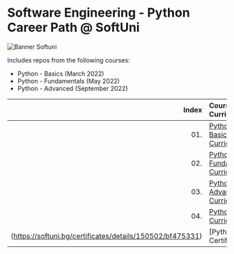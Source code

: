 # Software Engineering - Python Career Path @ SoftUni

<p align="centre">
  <img src="https://cdn.discordapp.com/attachments/979101848361377914/1022244283606110228/Softuni_logo_trasparent.png" alt="Banner Softuni"/>
</p>

Includes repos from the following courses:  
* Python - Basics (March 2022)
* Python - Fundamentals (May 2022)
* Python - Advanced (September 2022)

| Index | Course Curriculum                                                                                             | Certificate
|------:|:--------------------------------------------------------------------------------------------------------------| :---
|   01. | [Python Basics Curriculum](https://softuni.bg/courses/programming-basics)                                         | [Python Basics Certificate](https://softuni.bg/certificates/details/131291/f6a89d8e)
|   02. | [Python Fundamentals Curriculum](https://softuni.bg/courses/programming-fundamentals-csharp-java-js-python)       | [Python Fundamentals Certificate](https://softuni.bg/certificates/details/138872/3e3a9014)
|   03. | [Python Advanced Curriculum](https://softuni.bg/modules/74/python-advanced/1382)                                  | [Python Advanced Certificate](https://softuni.bg/certificates/details/143175/d1a67c47)
|   04. | [Python OOP Curriculum](https://softuni.bg/courses/python-oop)
(https://softuni.bg/certificates/details/150502/bf475331)                                                                   | [Python OOP Certificate]

